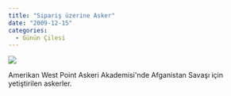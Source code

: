 ```yaml
---
title: "Sipariş üzerine Asker"
date: "2009-12-15"
categories: 
  - Günün Çilesi
---
```


![](../uploads/image/asker(1).jpg)

Amerikan West Point Askeri Akademisi'nde Afganistan Savaşı için yetiştirilen askerler.
